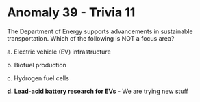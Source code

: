 # Anomaly 39 - Trivia 11

The Department of Energy supports advancements in sustainable transportation. Which of the following is NOT a focus area?

a.	Electric vehicle (EV) infrastructure

b.	Biofuel production

c.	Hydrogen fuel cells

**d.	Lead-acid battery research for EVs** - We are trying new stuff 